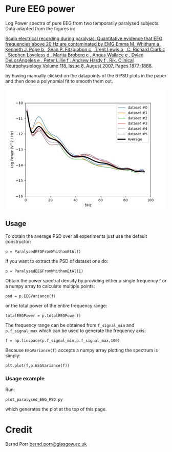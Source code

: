 # Pure EEG power

Log Power spectra of pure EEG from two temporarily paralysed
subjects. Data adapted from the figures in:

[Scalp electrical recording during paralysis: Quantitative evidence that
EEG frequencies above 20 Hz are contaminated by EMG
Emma M. Whitham a , Kenneth J. Pope b , Sean P. Fitzgibbon c , Trent Lewis b ,
C. Richard Clark c , Stephen Loveless d , Marita Broberg e , Angus Wallace e ,
Dylan DeLosAngeles e , Peter Lillie f , Andrew Hardy f , Rik.
Clinical Neurophysiology Volume 118, Issue 8, August 2007,
Pages 1877-1888.](https://www.sciencedirect.com/science/article/abs/pii/S1388245707001988)

by having manually clicked on the datapoints of the 6 PSD plots
in the paper and then done a polynomial fit to smooth them out.

![alt tag](individual_average.png)

## Usage

To obtain the average PSD over all experiments just use
the default constructor:
```
p = ParalysedEEGFromWhithamEtAl()
```

If you want to extract the PSD of dataset one do:
```
p = ParalysedEEGFromWhithamEtAl(1)
```

Obtain the power spectral density by providing either
a single frequency f or a numpy array to calculate multiple
points:
```
psd = p.EEGVariance(f)
```

or the total power of the entire frequency range:
```
totalEEGPower = p.totalEEGPower()
```

The frequency range can be obtained from `f_signal_min` and
`p.f_signal_max` which can be used to generate the frequency
axis:

```
f = np.linspace(p.f_signal_min,p.f_signal_max,100)
```

Because `EEGVariance(f)` accepts a numpy array plotting the spectrum
is simply:

```
plt.plot(f,p.EEGVariance(f))
```

### Usage example

Run:
```
plot_paralysed_EEG_PSD.py
```
which generates the plot at the top of this page.

# Credit

Bernd Porr <bernd.porr@glasgow.ac.uk>
